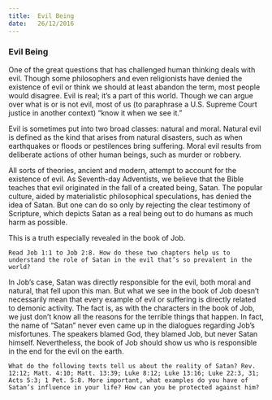```yaml
---
title:  Evil Being
date:   26/12/2016
---
```


### Evil Being

One of the great questions that has challenged human thinking deals with evil. Though some philosophers and even religionists have denied the existence of evil or think we should at least abandon the term, most people would disagree. Evil is real; it’s a part of this world. Though we can argue over what is or is not evil, most of us (to paraphrase a U.S. Supreme Court justice in another context) “know it when we see it.” 

Evil is sometimes put into two broad classes: natural and moral. Natural evil is defined as the kind that arises from natural disasters, such as when earthquakes or floods or pestilences bring suffering. Moral evil results from deliberate actions of other human beings, such as murder or robbery.

All sorts of theories, ancient and modern, attempt to account for the existence of evil. As Seventh-day Adventists, we believe that the Bible teaches that evil originated in the fall of a created being, Satan. The popular culture, aided by materialistic philosophical speculations, has denied the idea of Satan. But one can do so only by rejecting the clear testimony of Scripture, which depicts Satan as a real being out to do humans as much harm as possible. 

This is a truth especially revealed in the book of Job.

`Read Job 1:1 to Job 2:8. How do these two chapters help us to understand the role of Satan in the evil that’s so prevalent in the world?`

In Job’s case, Satan was directly responsible for the evil, both moral and natural, that fell upon this man. But what we see in the book of Job doesn’t necessarily mean that every example of evil or suffering is directly related to demonic activity. The fact is, as with the characters in the book of Job, we just don’t know all the reasons for the terrible things that happen. In fact, the name of “Satan” never even came up in the dialogues regarding Job’s misfortunes. The speakers blamed God, they blamed Job, but never Satan himself. Nevertheless, the book of Job should show us who is responsible in the end for the evil on the earth.

`What do the following texts tell us about the reality of Satan? Rev. 12:12; Matt. 4:10; Matt. 13:39; Luke 8:12; Luke 13:16; Luke 22:3, 31; Acts 5:3; 1 Pet. 5:8. More important, what examples do you have of Satan’s influence in your life? How can you be protected against him?`